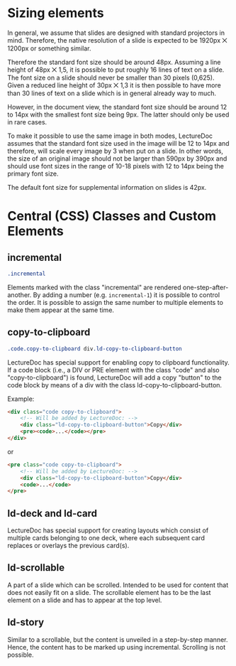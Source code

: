 # Sizing elements

In general, we assume that slides are designed with standard projectors in mind.
Therefore, the native resolution of a slide is expected to be 1920px ⨉ 1200px or something similar.

Therefore the standard font size should be around 48px. Assuming a line height of 48px ⨉ 1,5, it is possible to put roughly 16 lines of text on a slide. The font size on a slide should never be smaller than 30 pixels (0,625). Given a reduced line height of 30px ⨉ 1,3 it is then possible to have more than 30 lines of text on a slide which is in general already way to much.

However, in the document view, the standard font size should be around 12 to 14px with the smallest font size being 9px. The latter should only be used in rare cases.

To make it possible to use the same image in both modes, LectureDoc assumes that the standard font size used in the image will be 12 to 14px and therefore, will scale every image by 3 when put on a slide. In other words, the size of an original image should not be larger than 590px by 390px and should use font sizes in the range of 10-18 pixels with 12 to 14px being the primary font size.

The default font size for supplemental information on slides is 42px.

# Central (CSS) Classes and Custom Elements

## incremental

```css
.incremental
```

Elements marked with the class "incremental" are rendered one-step-after-another. By adding a number (e.g. `incremental-1`) it is possible to control the order.
It is possible to assign the same number to multiple elements to make them appear at the same time.

## copy-to-clipboard

```css
.code.copy-to-clipboard div.ld-copy-to-clipboard-button
```

LectureDoc has special support for enabling copy to clipboard functionality.
If a code block (i.e., a DIV or PRE element with the class "code" and also
"copy-to-clipboard") is found, LectureDoc will add a copy "button" to the code
block by means of a div with the class ld-copy-to-clipboard-button.

Example:

```html
<div class="code copy-to-clipboard">
    <!-- Will be added by LectureDoc: -->
    <div class="ld-copy-to-clipboard-button">Copy</div>
    <pre><code>...</code></pre>
</div>
```

or

```html
<pre class="code copy-to-clipboard">
    <!-- Will be added by LectureDoc: -->
    <div class="ld-copy-to-clipboard-button">Copy</div> 
    <code>...</code>
</pre>
```

## ld-deck and ld-card

LectureDoc has special support for creating layouts which consist of multiple
cards belonging to one deck, where each subsequent card replaces or overlays
the previous card(s).

## ld-scrollable

A part of a slide which can be scrolled. Intended to be used for content that does not easily fit on a slide. The scrollable element has to be the last element on a slide and has to appear at the top level.

## ld-story

Similar to a scrollable, but the content is unveiled in a step-by-step manner. Hence, the content has to be marked up using incremental. Scrolling is not possible.
